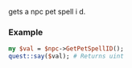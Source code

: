 gets a npc pet spell i d.
### Example

```perl
my $val = $npc->GetPetSpellID();
quest::say($val); # Returns uint
```